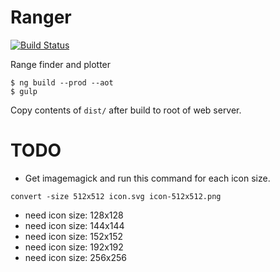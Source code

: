 # Ranger

[![Build Status](https://travis-ci.org/tdillon/ranger.svg?branch=master)](https://travis-ci.org/tdillon/ranger)

Range finder and plotter

```shell
$ ng build --prod --aot
$ gulp
```

Copy contents of ```dist/``` after build to root of web server.

# TODO

- Get imagemagick and run this command for each icon size.
```shell
convert -size 512x512 icon.svg icon-512x512.png
```
- need icon size: 128x128
- need icon size: 144x144
- need icon size: 152x152
- need icon size: 192x192
- need icon size: 256x256
